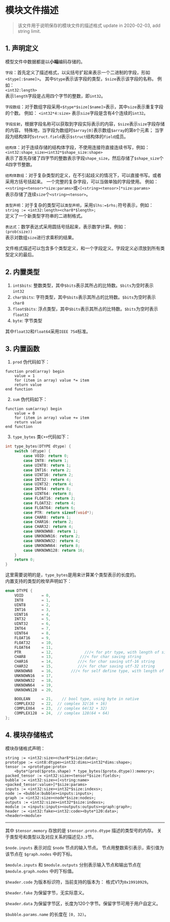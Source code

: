 # 模块文件描述
> 该文件用于说明保存的模块文件的描述格式
> update in 2020-02-03, add string limit.

## 1. 声明定义

模型文件中数据都是以**小端**编码存储的。  

`字段`：首先定义了描述格式，以尖括号扩起来表示一个二进制的字段，形如`<$type[:$name]>`。
其中`$type`表示该字段的类型，`$size`表示该字段的名称。
例如：  
`<int32:length>`  
表示`length`字段是占用四个字节的整数，即`int32`。

`字段数组`：对于数组字段采用`<$type*$size[$name]>`表示，其中`size`表示重复字段的个数。
例如：
`<int32*4:size>`
表示`size`字段是含有4个连续的`int32`。

`字段反射`，根据字段名称可以获取到字段实际表示的内容，`$size`表示`size`字段存储的内容。
特殊地，当字段为数组时`$array[0]`表示数组`$array`的第`0`个元素；
当字段为结构体时`$struct.field`表示`$struct`结构体的`field`成员。

`结构体`：对于连续存储的结构体字段，不使用连接符直接连续书写，例如：  
`<int32:shape_size><int32*$shape_size:shape>`  
表示了首先存储了四字节的整数表示字段`shape_size`，然后存储了`$shape_size`个4四字节整数。

`结构体数组`：对于复杂类型的定义，在不引起歧义的情况下，可以直接书写。或者采用方括号括起来。
一个完整的复杂字段，可以当做单独的字段使用。
例如：
`<<string><tensor>*size:params>`或`<[<string><tensor>]*size:params>`  
表示存储了连续`size`个`<string><tensor>`。

`类型声明`：对于复杂的类型可以`类型声明`，采用`$lhs:=$rhs;`符号表示，例如：  
`string := <int32:length><char8*$length>;`  
定义了一个新类型字符串的二进制格式。

`表达式`：数学表达式采用圆括号括起来，表示数学计算。例如：  
`(prob(size))`  
表示对数组`size`进行求乘积的结果。

文件格式描述可以包含多个类型定义，和一个字段定义。字段定义必须放到所有类型定义的最后。

## 2. 内置类型

1. `int$bits`: 整数类型，其中`$bits`表示其所占的比特数。`$bits`为空时表示`int32`
2. `char$bits`: 字符类型，其中`$bits`表示其所占的比特数。`$bits`为空时表示`char8`
3. `float$bits`: 浮点类型，其中`$bits`表示其所占的比特数。`$bits`为空时表示`float32`
4. `byte`: 字节类型

其中`float32`和`float64`采用`IEEE 754`标准。

## 3. 内置函数

1. `prod` 伪代码如下：
```
function prod(array) begin
    value = 1
    for (item in array) value *= item
    return value
end function
```

2. `sum` 伪代码如下：
```
function sum(array) begin
    value = 0
    for (item in array) value += item
    return value
end function
```

3. `type_bytes` 类`C++`代码如下：
```cpp
int type_bytes(DTYPE dtype) {
    switch (dtype) {
        case VOID: return 0;
        case INT8: return 1;
        case UINT8: return 1;
        case INT16: return 2;
        case UINT16: return 2;
        case INT32: return 4;
        case UINT32: return 4;
        case INT64: return 8;
        case UINT64: return 8;
        case FLOAT16: return 2;
        case FLOAT32: return 4;
        case FLOAT64: return 6;
        case PTR: return sizeof(void*);
        case CHAR8: return 1;
        case CHAR16: return 2;
        case CHAR32: return 4;
        case UNKNOWN8: return 1;
        case UNKNOWN16: return 2;
        case UNKNOWN32: return 4;
        case UNKNOWN64: return 8;
        case UNKNOWN128: return 16;
    }
    return 0;
}
```

这里需要说明的是，`type_bytes`是用来计算某个类型表示的长度的。  
内置支持的类型的枚举声明如下：
```cpp
enum DTYPE {
    VOID        = 0,
    INT8        = 1,
    UINT8       = 2,
    INT16       = 3,
    UINT16      = 4,
    INT32       = 5,
    UINT32      = 6,
    INT64       = 7,
    UINT64      = 8,
    FLOAT16     = 9,
    FLOAT32     = 10,
    FLOAT64     = 11,
    PTR         = 12,              ///< for ptr type, with length of sizeof(void*) bytes
    CHAR8       = 13,            ///< for char saving string
    CHAR16      = 14,           ///< for char saving utf-16 string
    CHAR32      = 15,           ///< for char saving utf-32 string
    UNKNOWN8    = 16,        ///< for self define type, with length of 1 byte
    UNKNOWN16   = 17,
    UNKNOWN32   = 18,
    UNKNOWN64   = 19,
    UNKNOWN128  = 20,

    BOOLEAN     = 21,    // bool type, using byte in native
    COMPLEX32   = 22,  // complex 32(16 + 16)
    COMPLEX64   = 23,  // complex 64(32 + 32)
    COMPLEX128  = 24,  // complex 128(64 + 64)
};

```


## 4. 模块存储格式

模块存储格式声明：

```
string := <int32:size><char8*$size:data>;
prototype := <int8:dtype><int32:dims><int32*dims:shape>;
tensor := <prototype:proto>
    <byte*(prod($proto.shape) * type_bytes($proto.dtype)):memory>;
packed_tensor := <int32:size><tensor*$size:fields>;
bubble := <int32:size><[<string:name><packed_tensor:value>]*$size:params>
inputs := <int32:size><int32*$size:indexs>;
node := <bubble:bubble><inputs:inputs>;
graph := <int32:size><node*$size:nodes>;
outputs := <int32:size><int32*$size:indexs>;
module := <inputs:inputs><outputs:outputs><graph:graph>;
header := <int32:fake><int32:code><byte*120:data>;
<header><module>
```

----
其中 `$tensor.memory` 存放的是 `$tensor.proto.dtype` 描述的类型号的内存。
关于类型号和类型以及对应关系的描述见`3.3`节。

`$node.inputs` 表示对应 `$node` 节点的输入节点。
节点用整数索引表示，索引值为该节点在 `$graph.nodes` 中的下标。

`$module.inputs` 和 `$module.outputs` 分别表示输入节点和输出节点在 `$module.graph.nodes` 中的下标值。

`$header.code` 为版本标识符，当前支持的版本为：
格式V1为`0x19910929`。

`$header.fake` 为保留字节，无实际意义。

`$header.data` 为保留字节区，长度为120个字节。保留字节可用于用户自定义。

`$bubble.params.name` 的长度在 `[0, 32)`。